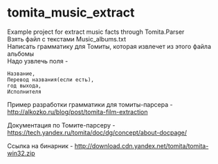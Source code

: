 # tomita_music_extract
Example project for extract music facts through Tomita.Parser  
Взять файл с текстами Music_albums.txt  
Написать грамматику для Томиты, которая извлечет из этого файла альбомы  
Надо узвлечь поля -   

    Название, 
    Перевод названия(если есть), 
    год выхода, 
    Исполнителя

Пример разработки грамматики для томиты-парсера - http://alkozko.ru/blog/post/tomita-film-extraction

Документация по Томите-парсеру - https://tech.yandex.ru/tomita/doc/dg/concept/about-docpage/

Ссылка на бинарник - http://download.cdn.yandex.net/tomita/tomita-win32.zip
